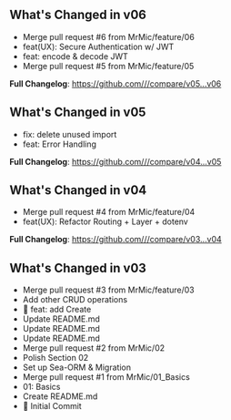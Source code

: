 ## What's Changed in v06
* Merge pull request #6 from MrMic/feature/06
* feat(UX): Secure Authentication w/ JWT
* feat: encode & decode JWT
* Merge pull request #5 from MrMic/feature/05

**Full Changelog**: https://github.com///compare/v05...v06

## What's Changed in v05
* fix: delete unused import
* feat: Error Handling

**Full Changelog**: https://github.com///compare/v04...v05

## What's Changed in v04
* Merge pull request #4 from MrMic/feature/04
* feat(UX): Refactor Routing + Layer + dotenv

**Full Changelog**: https://github.com///compare/v03...v04

## What's Changed in v03
* Merge pull request #3 from MrMic/feature/03
* Add other CRUD operations
* 🍺 feat: add Create
* Update README.md
* Update README.md
* Update README.md
* Merge pull request #2 from MrMic/02
* Polish Section 02
* Set up Sea-ORM & Migration
* Merge pull request #1 from MrMic/01_Basics
* 01: Basics
* Create README.md
* 🎉 Initial Commit

<!-- generated by git-cliff -->
